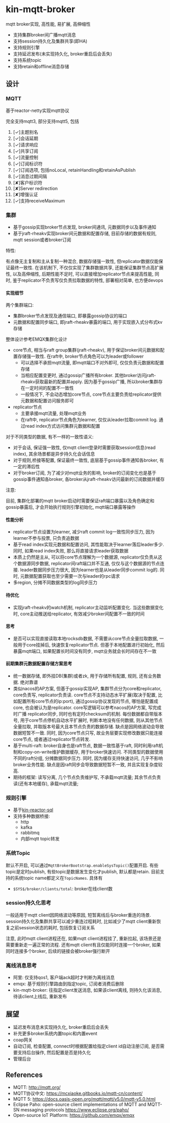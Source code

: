 # kin-mqtt-broker
mqtt broker实现, 高性能, 易扩展, 高伸缩性

* 支持集群broker间广播mqtt消息
* 支持session持久化及集群共享(即HA)
* 支持规则引擎
* 支持延迟发布(未实现持久化, broker重启后会丢失)
* 支持系统topic
* 支持retain和offline消息存储

## 设计

### MQTT

基于reactor-netty实现mqtt协议

完全支持mqtt3, 部分支持mqtt5, 包括

1. [✓]主题别名
2. [✓]会话延期
3. [✓]请求响应
4. [✓]共享订阅
5. [✓]流量控制
6. [✓]订阅标识符
7. [✓]订阅选项, 包括noLocal, retainHandling和retainAsPublish
8. [✓]消息过期间隔
9. [✘]客户标识符
10. [✘]Server redirection
11. [✘]增强认证
12. [✓]支持receiveMaximum

### 集群

* 基于gossip实现broker节点发现, broker间通讯, 元数据同步以及事件通知
* 基于jraft-rheakv实现broker间元数据和配置存储, 目前存储的数据有规则, mqtt session或者broker订阅

特性:

有点像无主复制和主从复制一种混合, 数据存储强一致性, 但replicator数据仅能保证最终一致性. 在该机制下, 不仅仅实现了集群数据共享,
还能保证集群节点高扩展性, 以及高伸缩性, 后期性能不足时, 可以直接增加replicator节点来提高性能,
同时, 鉴于replicator不负责写仅负责拉取数据的特性, 部署相对简单, 也方便devops

#### 实现细节

两个集群端口:

* 集群broker节点发现及通信端口, 即暴露gossip协议的端口
* 元数据和配置同步端口, 即jraft-rheakv暴露的端口, 用于实现嵌入式分布式kv存储

整体设计参考EMQX集群化设计

* core节点, 相当与raft group集群(jraft-rheakv), 用于保证broker间元数据和配置存储强一致性. 在raft中,
  broker节点角色可以为leader或follower
  * 可以选择不承担mqtt流量, 即mqtt端口不对外即可, 仅仅负责元数据和配置存储
  * 当相应配置变更时, 通过gossip广播所有broker. 其他broker访问jraft-rheakv获取最新的配置并apply. 因为基于gossip广播,
    所以broker集群存在一定时间的配置不一致性
  * 一般情况下, 不会动态增加core节点, core节点主要负责给replicator提供元数据和配置访问服务即可
* replicator节点
  * 主要承接mqtt流量, 处理mqtt业务
  * 在raft中, replicator节点角色为learner, 仅仅从leader拉取commit log. 通过read index方式访问集群元数据和配置

对于不同类型的数据, 有不一样的一致性语义:

* 对于会话, 保证强一致性, 仅mqtt client登录时需要获取session信息(read index), 其余场景都是异步持久化会话信息
* 对于规则,桥接等配置, 保证最终一致性, 底层基于gossip事件通知各broker, 有一定的滞后性
* 对于broker订阅, 为了减少对mqtt业务的影响, broker的订阅变化也是基于gossip事件通知各broker,
  各broker从jraft-rheakv访问最新的订阅数据并缓存

注意:

目前, 集群化部署的mqtt broker启动时需要保证raft端口暴露以及角色确定和gossip暴露后, 才会开始执行规则引擎初始化,
mqtt端口暴露等操作

#### 性能分析

* replicator节点设置为learner, 减少raft commit log一致性同步压力, 因为learner不参与投票, 只负责追数据
* 基于read index实现元数据和配置访问, 其性能取决于learner落后leader多少. 同时, 如果read index失败, 那么将直接请求leader获取数据
* 本质上仍然是主从, 可以将core节点理解为一个数据源, replicator仅负责从这个数据源同步数据, replicator间raft端口并不互通,
  仅仅与这个数据源的节点连接. leader数据同步压力很大, 因为learner也是从leader同步commit log的.
  同时, 元数据配置获取也至少需要一次与leader的rpc请求
* 多region, 分摊不同数据类型的log同步压力

#### 待优化

* 实现jraft-rheakv的watch机制, replicator主动监听配置变化. 当这些数据变化时, core主动推送给replicator,
  有效减少broker间配置不一致的时间

#### 思考

* 是否可以实现直接读取本地rocksdb数据, 不需要从core节点全量拉取数据, 一般用于core挂掉后, 快速恢复replicator节点.
  但基于本地配置进行初始化, 然后暴露mqtt端口, 如果配置长时间没有同步, mqtt业务就会长时间存在不一致

#### 前期集群元数据配置存储方案思考

* 统一数据存储, 即外挂DB(集群)或者zk, 用于存储所有配置, 规则, 还有业务数据. 绝对靠谱
* 类似nacos的AP方案, 但基于gossip实现AP, 集群节点分为core和replicator, core负责写, replicator负责读.
  core节点不支持动态水平扩展(取决于配置, 比如配置所有core节点的ip:port),
  通过gossip协议发现的节点, 哪怕是配置成core, 也会被认为是replicator. core写逻辑可以参考nacos的AP方案, 写完成时广播
  replicator同步,
  同时也有定时checksum的机制. 每份数据都自带版本号, 用于core节点停机自动水平扩展时, 判断本地没有任何数据, 则从其他节点全量拉取,
  并取版本号最大且本节点负责的数据存储.
  缺点是因网络波动会导致数据短暂不一致. 同时, 因为core节点只写, 故业务层要实现修改数据只能连接core节点,
  或者通过replicator节点转发.
* 基于multi-raft: broker自身也是raft节点, 数据一致性基于raft, 同时利用raft机制和copy-on-write维护数据缓存, 用于broker快速访问.
  不同类型的数据使用不同的raft分组, 分摊数据同步压力.
  同时, 因为缓存支持快速访问, 几乎不影响broker业务性能. 缺点是因raft同步会导致数据短暂不一致, 并且实现复杂度较高.
* 期待的框架: 读写分离, 几个节点负责维护写, 不承载mqtt流量; 其余节点负责读(还有本地缓存), 承载mqtt流量;

### 规则引擎

* 基于[kin-reactor-sql](https://github.com/huangjianqin/kin-reactor-sql)
* 支持多种数据桥接:
  * http
  * kafka
  * rabbitmq
  * 内部mqtt topic转发

### 系统Topic

默认不开启, 可以通过`MqttBrokerBootstrap.enableSysTopic()`配置开启. 有些topic是定时publish, 有些topic是数据发生变化才publish,
默认都是retain.
目前支持的系统topic name都定义在`TopicNames`. 具体有

* `$SYS$/broker/clients/total`: broker在线client数

### session持久化思考

一般适用于mqtt client因网络波动等原因, 短暂离线后与broker重连的场景. session持久化及集群共享可以减少重连过程耗时,
比如减少了mqtt client重新恢复之前session状态的耗时, 包括恢复订阅关系

注意, 此时mqtt client进程还在, 如果mqtt client进程挂了, 重新拉起, 该场景还是需要重新走一遍正常的流程. 还有mqtt
client有且仅能同时连接一个broker, 如果同时连接多个broker, 后续的链接会被broker强行断开

### 离线消息思考

* 阿里: 仅支持qos1, 客户端ack超时才判断为离线消息
* emqx: 基于规则引擎路由到指定topic, 订阅者消费后删除
* kin-mqtt-broker: 往指定client发送消息, 如果该client离线, 则持久化该消息, 待该client上线后, 重新发布

## 展望
* 延迟发布消息未实现持久化, broker重启后会丢失
* 补充更多broker系统内置topic和内置event
* coap网关
* 自动订阅, 检查配置, connect时根据配置给指定client id自动注册订阅, 是否需要支持后台操作, 然后配置是否是持久化
* 管理后台

## References

* MQTT: http://mqtt.org/
* MQTT协议中文: https://mcxiaoke.gitbooks.io/mqtt-cn/content/
* MQTT 5: https://docs.oasis-open.org/mqtt/mqtt/v5.0/mqtt-v5.0.html
* Eclipse Paho: open-source client implementations of MQTT and MQTT-SN messaging protocols https://www.eclipse.org/paho/
* Open-source IoT Platform: https://github.com/emqx/emqx
